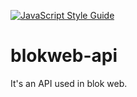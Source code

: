 [![JavaScript Style Guide](https://img.shields.io/badge/code%20style-standard-brightgreen.svg)](http://standardjs.com/)

# blokweb-api
It's an API used in blok web.
